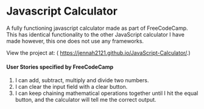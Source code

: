 # Javascript Calculator
A fully functioning javascript calculator made as part of FreeCodeCamp. 
This has identical functionality to the other JavaScript calculator I have made 
however, this one does not use any frameworks. 

View the project at: ( https://jennah2121.github.io/JavaScript-Calculator/.)

#### User Stories specified by FreeCodeCamp
1. I can add, subtract, multiply and divide two numbers.
2. I can clear the input field with a clear button.
3. I can keep chaining mathematical operations together until I hit the equal button, and the calculator will tell me the correct output.
